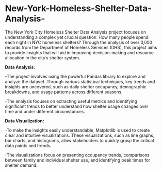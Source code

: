 # New-York-Homeless-Shelter-Data-Analysis-

The New York City Homeless Shelter Data Analysis project focuses on understanding a complex yet crucial question: How many people spend each night in NYC homeless shelters? Through the analysis of over 3,000 records from the Department of Homeless Services (DHS), this project aims to provide insights that will aid in improving decision-making and resource allocation in the city’s shelter system.

**Data Analysis:**

-The project involves using the powerful Pandas library to explore and analyze the dataset. Through various statistical techniques, key trends and insights are uncovered, such as daily shelter occupancy, demographic breakdowns, and usage patterns across different seasons.

-The analysis focuses on extracting useful metrics and identifying significant trends to better understand how shelter usage changes over time and under different circumstances.

**Data Visualization:**

-To make the insights easily understandable, Matplotlib is used to create clear and intuitive visualizations. These visualizations, such as line graphs, bar charts, and histograms, allow stakeholders to quickly grasp the critical data points and trends.

-The visualizations focus on presenting occupancy trends, comparisons between family and individual shelter use, and identifying peak times for shelter demand.

